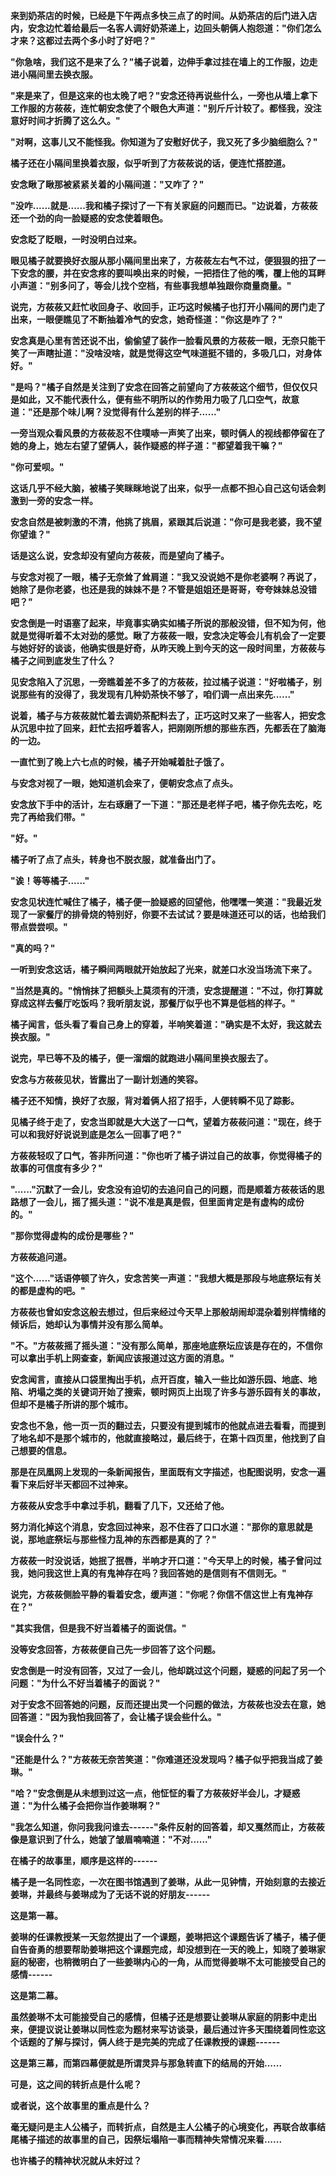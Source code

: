 <link rel="stylesheet" href="../../styles/text.css" />

**来到奶茶店的时候，已经是下午两点多快三点了的时间。从奶茶店的后门进入店内，安念边忙着给最后一名客人调好奶茶递上，边回头朝俩人抱怨道："你们怎么才来？这都过去两个多小时了好吧？"**

**"你急啥，我们这不是来了么？"橘子说着，边伸手拿过挂在墙上的工作服，边走进小隔间里去换衣服。**

**"来是来了，但是这来的也太晚了吧？"安念还待再说些什么，一旁也从墙上拿下工作服的方莜莜，连忙朝安念使了个眼色大声道："别斤斤计较了。都怪我，没注意好时间才折腾了这么久。"**

**"对啊，这事儿又不能怪我。你知道为了安慰好优子，我又死了多少脑细胞么？"**

**橘子还在小隔间里换着衣服，似乎听到了方莜莜说的话，便连忙搭腔道。**

**安念瞅了瞅那被紧紧关着的小隔间道："又咋了？"**

**"没咋......就是......我和橘子探讨了一下有关家庭的问题而已。"边说着，方莜莜还一个劲的向一脸疑惑的安念使着眼色。**

**安念眨了眨眼，一时没明白过来。**

**眼见橘子就要换好衣服从那小隔间里出来了，方莜莜左右气不过，便狠狠的扭了一下安念的腰，并在安念疼的要叫唤出来的时候，一把捂住了他的嘴，覆上他的耳畔小声道："别多问了，等会儿找个空档，有些事我想单独跟你商量商量。"**

**说完，方莜莜又赶忙收回身子、收回手，正巧这时候橘子也打开小隔间的房门走了出来，一眼便瞧见了不断抽着冷气的安念，她奇怪道："你这是咋了？"**

**安念真是心里有苦还说不出，偷偷望了装作一脸看风景的方莜莜一眼，无奈只能干笑了一声瞎扯道："没啥没啥，就是觉得这空气味道挺不错的，多吸几口，对身体好。"**

**"是吗？"橘子自然是关注到了安念在回答之前望向了方莜莜这个细节，但仅仅只是如此，又不能代表什么，便有些不明所以的作势用力吸了几口空气，故意道："还是那个味儿啊？没觉得有什么差别的样子......"**

**一旁当观众看风景的方莜莜忍不住噗哧一声笑了出来，顿时俩人的视线都停留在了她的身上，她左右望了望俩人，装作疑惑的样子道："都望着我干嘛？"**

**"你可爱呗。"**

**这话几乎不经大脑，被橘子笑眯眯地说了出来，似乎一点都不担心自己这句话会刺激到一旁的安念一样。**

**安念自然是被刺激的不清，他挑了挑眉，紧跟其后说道："你可是我老婆，我不望你望谁？"**

**话是这么说，安念却没有望向方莜莜，而是望向了橘子。**

**与安念对视了一眼，橘子无奈耸了耸肩道："我又没说她不是你老婆啊？再说了，她除了是你老婆，也还是我的妹妹不是？不管是姐姐还是哥哥，夸夸妹妹总没错吧？"**

**安念倒是一时语塞了起来，毕竟事实确实如橘子所说的那般没错，但不知为何，他就是觉得听着不太对劲的感觉。瞅了方莜莜一眼，安念决定等会儿有机会了一定要与她好好的谈谈，他确实很是好奇，从昨天晚上到今天的这一段时间里，方莜莜与橘子之间到底发生了什么？**

**见安念陷入了沉思，一旁瞧着差不多了的方莜莜，拉过橘子说道："好啦橘子，别说那些有的没得了，我发现有几种奶茶快不够了，咱们调一点出来先......"**

**说着，橘子与方莜莜就忙着去调奶茶配料去了，正巧这时又来了一些客人，把安念从沉思中拉了回来，赶忙去招呼着客人，把刚刚所想的那些东西，先都丢在了脑海的一边。**

**一直忙到了晚上六七点的时候，橘子开始喊着肚子饿了。**

**与安念对视了一眼，她知道机会来了，便朝安念点了点头。**

**安念放下手中的活计，左右琢磨了一下道："那还是老样子吧，橘子你先去吃，吃完了再给我们带。"**

**"好。"**

**橘子听了点了点头，转身也不脱衣服，就准备出门了。**

**"诶！等等橘子......"**

**安念见状连忙喊住了橘子，橘子便一脸疑惑的回望他，他嘿嘿一笑道："我最近发现了一家餐厅的排骨烧的特别好，你要不去试试？要是味道还可以的话，也给我们带点尝尝呗。"**

**"真的吗？"**

**一听到安念这话，橘子瞬间两眼就开始放起了光来，就差口水没当场流下来了。**

**"当然是真的。"悄悄抹了把额头上莫须有的汗渍，安念提醒道："不过，你打算就穿成这样去餐厅吃饭吗？我听朋友说，那餐厅似乎也不算是低档的样子。"**

**橘子闻言，低头看了看自己身上的穿着，半响笑着道："确实是不太好，我这就去换衣服。"**

**说完，早已等不及的橘子，便一溜烟的就跑进小隔间里换衣服去了。**

**安念与方莜莜见状，皆露出了一副计划通的笑容。**

**橘子还不知情，换好了衣服，背对着俩人招了招手，人便转瞬不见了踪影。**

**见橘子终于走了，安念当即就是大大送了一口气，望着方莜莜问道："现在，终于可以和我好好说说到底是怎么一回事了吧？"**

**方莜莜轻叹了口气，答非所问道："你也听了橘子讲过自己的故事，你觉得橘子的故事的可信度有多少？"**

**"......"沉默了一会儿，安念没有迫切的去追问自己的问题，而是顺着方莜莜话的思路想了一会儿，摇了摇头道："说不准是真是假，但里面肯定是有虚构的成份的。"**

**"那你觉得虚构的成份是哪些？"**

**方莜莜追问道。**

**"这个......"话语停顿了许久，安念苦笑一声道："我想大概是那段与地底祭坛有关的都是虚构的吧。"**

**方莜莜也曾如安念这般去想过，但后来经过今天早上那般胡闹却混杂着别样情绪的倾诉后，她却认为事情并没有那么简单。**

**"不。"方莜莜摇了摇头道："没有那么简单，那座地底祭坛应该是存在的，不信你可以拿出手机上网查查，新闻应该报道过这方面的消息。"**

**安念闻言，直接从口袋里掏出手机，点开百度，输入一些比如游乐园、地底、地陷、坍塌之类的关键词开始了搜索，顿时网页上出现了许多与游乐园有关的事故，但却不是橘子所讲的那个城市。**

**安念也不急，他一页一页的翻过去，只要没有提到城市的他就点进去看看，而提到了地名却不是那个城市的，他就直接略过，最后终于，在第十四页里，他找到了自己想要的信息。**

**那是在凤凰网上发现的一条新闻报告，里面既有文字描述，也配图说明，安念一遍看下来后好半天都回不过神来。**

**方莜莜从安念手中拿过手机，翻看了几下，又还给了他。**

**努力消化掉这个消息，安念回过神来，忍不住吞了口口水道："那你的意思就是说，那地底祭坛与那些怪力乱神的东西都是真的了？"**

**方莜莜一时没说话，她抿了抿唇，半响才开口道："今天早上的时候，橘子曾问过我，她问我这世上真的有鬼神存在吗？我回答她的是信则有不信则无。"**

**说完，方莜莜侧脸平静的看着安念，缓声道："你呢？你信不信这世上有鬼神存在？"**

**"其实我信，但是我不好当着橘子的面说信。"**

**没等安念回答，方莜莜便自己先一步回答了这个问题。**

**安念倒是一时没有回答，又过了一会儿，他却跳过这个问题，疑惑的问起了另一个问题："为什么不好当着橘子的面说？"**

**对于安念不回答她的问题，反而还提出灵一个问题的做法，方莜莜也没去在意，她回答道："因为我怕我回答了，会让橘子误会些什么。"**

**"误会什么？"**

**"还能是什么？"方莜莜无奈苦笑道："你难道还没发现吗？橘子似乎把我当成了姜琳。"**

**"哈？"安念倒是从未想到过这一点，他怔怔的看了方莜莜好半会儿，才疑惑道："为什么橘子会把你当作姜琳啊？"**

**"我怎么知道，你问我我问谁去------"条件反射的回答着，却又戛然而止，方莜莜像是意识到了什么，她皱了皱眉喃喃道："不对......"**

**在橘子的故事里，顺序是这样的------**

**橘子是一名同性恋，一次在图书馆遇到了姜琳，从此一见钟情，开始刻意的去接近姜琳，并最终与姜琳成为了无话不说的好朋友------**

**这是第一幕。**

**姜琳的任课教授某一天忽然提出了一个课题，姜琳把这个课题告诉了橘子，橘子便自告奋勇的想要帮助姜琳把这个课题完成，却没想到在一天的晚上，知晓了姜琳家庭的秘密，也稍微明白了一些姜琳内心的一角，从而觉得姜琳不太可能接受自己的感情------**

**这是第二幕。**

**虽然姜琳不太可能接受自己的感情，但橘子还是想要让姜琳从家庭的阴影中走出来，便提议说让姜琳以同性恋为题材来写访谈录，最后通过许多天围绕着同性恋这个话题的了解与探讨，俩人终于是完美的完成了任课教授的课题------**

**这是第三幕，而第四幕便就是所谓灵异与那急转直下的结局的开始......**

**可是，这之间的转折点是什么呢？**

**或者说，这个故事里的重点是什么？**

**毫无疑问是主人公橘子，而转折点，自然是主人公橘子的心境变化，再联合故事结尾橘子描述的故事里的自己，因祭坛塌陷一事而精神失常情况来看......**

**也许橘子的精神状况就从未好过？**
